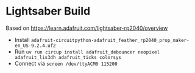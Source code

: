 # Lightsaber Build

Based on https://learn.adafruit.com/lightsaber-rp2040/overview

- Install `adafruit-circuitpython-adafruit_feather_rp2040_prop_maker-en_US-9.2.4.uf2`
- Run `uv run circup install adafruit_debouncer neopixel adafruit_lis3dh adafruit_ticks colorsys`
- Connect via `screen /dev/ttyACM0 115200`
